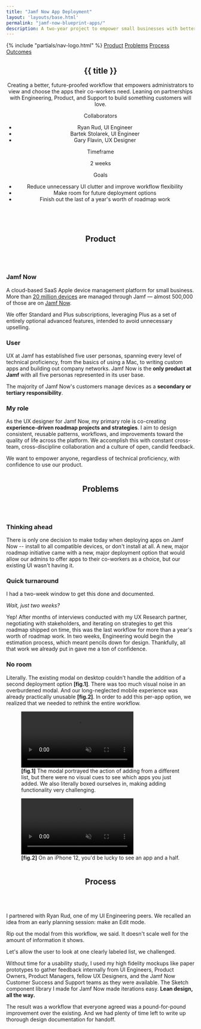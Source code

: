 ```yaml
---
title: "Jamf Now App Deployment"
layout: 'layouts/base.html'
permalink: "jamf-now-blueprint-apps/"
description: A two-year project to empower small businesses with better IT tools.
---
```


<div class="secondary-nav">
	<nav id="page-nav">
		{% include "partials/nav-logo.html" %}
		<a href=".." class="l-align btn-icon icon-back no-link-decor" alt="back"></a>
		<a href="#product" class="btn no-link-decor">Product</a>
		<a href="#problems" class="btn no-link-decor">Problems</a>
		<a href="#process" class="btn no-link-decor">Process</a>
		<a href="#outcomes" class="btn no-link-decor">Outcomes</a>
	</nav>
</div>

<section id="intro" class="greeting">
	<div class="container">
		<header>
			<h1>{{ title }}</h1>
			<p>Creating a better, future-proofed workflow that empowers administrators to view and choose the apps their co-workers need. Leaning on partnerships with Engineering, Product, and Support to build something customers will love.</p>
			<div class="row">
				<div class="double-column">
					<span class="small-caps">Collaborators</span>
					<ul class="no-list-decor">
						<li>Ryan Rud, UI Engineer</li>
						<li>Bartek Stolarek, UI Engineer</li>
						<li>Gary Flavin, UX Designer</li>
					</ul>
				</div>
				<div class="column">
					<span class="small-caps">Timeframe</span>
					<p>2 weeks</p>
				</div>
				<div class="double-column">
					<span class="small-caps">Goals</span>
					<ul class="no-list-decor">
						<li>Reduce unnecessary UI clutter and improve workflow flexibility</li>
						<li>Make room for future deployment options</li>
						<li>Finish out the last of a year's worth of roadmap work</li>
					</ul>
				</div>
			</div>
		</header>
	</div>
</section>

<section id="product">
	<div class="row container">
		<div class="column">
			<header>
				<h2>Product</h2>
			</header>
		</div>
		<div class="double-column">
			<h3 class="subheading">Jamf Now</h3>
			<p>A cloud-based SaaS Apple device management platform for small business. More than <a href="https://www.imore.com/jamf-now-manages-20-million-apple-devices-around-world">20 million devices</a> are managed through Jamf &mdash; almost 500,000 of those are on <a href="https://www.jamf.com/products/jamf-now/">Jamf Now</a>.</p>
			<p>We offer Standard and Plus subscriptions, leveraging Plus as a set of entirely optional advanced features, intended to avoid unnecessary upselling.</p>
			<h3 class="subheading">User</h3>
			<p>UX at Jamf has established five user personas, spanning every level of technical proficiency, from the basics of using a Mac, to writing custom apps and building out company networks. Jamf Now is the <strong>only product at Jamf</strong> with all five personas represented in its user base.</p>
			<p>The majority of Jamf Now's customers manage devices as a <strong>secondary or tertiary responsibility</strong>.</p>
			<h3 class="subheading">My role</h3>
			<p>As the UX designer for Jamf Now, my primary role is co-creating <strong>experience-driven roadmap projects and strategies</strong>. I aim to design consistent, reusable patterns, workflows, and improvements toward the quality of life across the platform. We accomplish this with constant cross-team, cross-discipline collaboration and a culture of open, candid feedback.</p>
			<p>We want to empower anyone, regardless of technical proficiency, with confidence to use our product.</p>
		</div>
	</div>
</section>

<section id="problems">
	<div class="row container">
		<div class="column">
			<header>
				<h2>Problems</h2>
			</header>
		</div>
		<div class="double-column">
			<h3 class="subheading">Thinking ahead</h3>
			<p>There is only one decision to make today when deploying apps on Jamf Now -- install to all compatible devices, or don't install at all. A new, major roadmap initiative came with a new, major deployment option that would allow our admins to offer apps to their co-workers as a choice, but our existing UI wasn't having it.</p>
			<h3 class="subheading">Quick turnaround</h3>
			<p>I had a two-week window to get this done and documented.</p>
			<p><em>Wait, just two weeks?</em></p>
			<p>Yep! After months of interviews conducted with my UX Research partner, negotiating with stakeholders, and iterating on strategies to get this roadmap shipped on time, this was the last workflow for more than a year's worth of roadmap work. In two weeks, Engineering would begin the estimation process, which meant pencils down for design. Thankfully, all that work we already put in gave me a ton of confidence.</p>
			<h3 class="subheading">No room</h3>
			<p>Literally. The existing modal on desktop couldn't handle the addition of a second deployment option <strong>[fig.1]</strong>. There was too much visual noise in an overburdened modal. And our long-neglected mobile experience was already practically unusable <strong>[fig.2]</strong>. In order to add this per-app option, we realized that we needed to rethink the entire workflow.</p>
		</div>
	</div>
	<div class="img-row">
		<figure>
			<video controls muted>
				<source src="https://jshbrtz.s3.us-east-2.amazonaws.com/blue-apps/apps-modal-english.mp4" type="video/mp4">
			</video>
			<figcaption><strong>[fig.1]</strong> The modal portrayed the action of adding from a different list, but there were no visual cues to see which apps you just added. We also literally boxed ourselves in, making adding functionality very challenging.</figcaption>
		</figure>
		<figure>
			<video controls muted>
				<source src="https://jshbrtz.s3.us-east-2.amazonaws.com/blue-apps/apps-modal-mobile.mp4" type="video/mp4">
			</video>
			<figcaption><strong>[fig.2]</strong> On an iPhone 12, you'd be lucky to see an app and a half.</figcaption>
		</figure>
	</div>
</section>
<section id="process">
	<div class="row container">
		<div class="column">
			<header>
				<h2>Process</h2>
			</header>
		</div>
		<div class="double-column">
			<p>I partnered with Ryan Rud, one of my UI Engineering peers. We recalled an idea from an early planning session: make an Edit mode.</p>
			<p>Rip out the modal from this workflow, we said. It doesn't scale well for the amount of information it shows.</p>
			<p>Let's allow the user to look at one clearly labeled list, we challenged.</p>
			<!-- <p>We talked through how this approach might work in other product workflows and how it would impact the next set of roadmap projects. It could fit our design approach: repeatable, reusable patterns that improve the quality of life for all users.</p> this paragraph might be mentioned later -->
			<p>Without time for a usability study, I used my high fidelity mockups like paper prototypes to gather feedback internally from UI Engineers, Product Owners, Product Managers, fellow UX Designers, and the Jamf Now Customer Success and Support teams as they were available. The Sketch component library I made for Jamf Now made iterations easy. <strong>Lean design, all the way.</strong></p>
			<p>The result was a workflow that everyone agreed was a pound-for-pound improvement over the existing. And we had plenty of time left to write up thorough design documentation for handoff.</p>
		</div>
	</div>
</section>